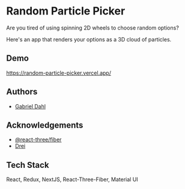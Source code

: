 # Random Particle Picker

Are you tired of using spinning 2D wheels to choose random options?

Here's an app that renders your options as a 3D cloud of particles.

## Demo

https://random-particle-picker.vercel.app/

## Authors

- [Gabriel Dahl](https://www.github.com/gabedahl)

## Acknowledgements

- [@react-three/fiber](https://github.com/pmndrs/react-three-fiber)
- [Drei](https://github.com/pmndrs/drei)

## Tech Stack

React, Redux, NextJS, React-Three-Fiber, Material UI
